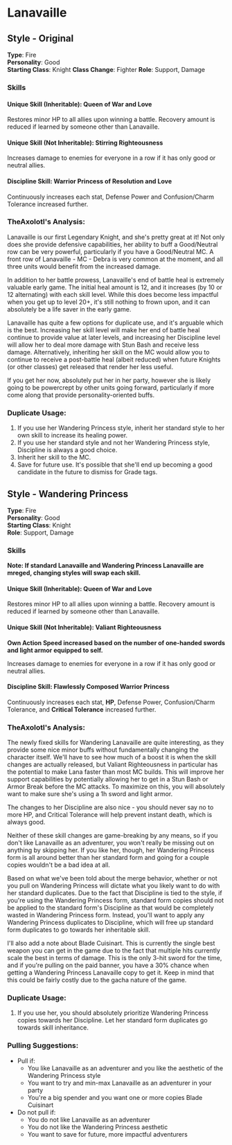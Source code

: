 # Lanavaille

## Style - Original

**Type**: Fire  
**Personality**: Good  
**Starting Class**: Knight 
**Class Change**: Fighter
**Role**: Support, Damage

### Skills

#### Unique Skill (Inheritable): Queen of War and Love

Restores minor HP to all allies upon winning a battle. Recovery amount is reduced if learned by someone other than Lanavaille.

#### Unique Skill (Not Inheritable): Stirring Righteousness

Increases damage to enemies for everyone in a row if it has only good or neutral allies.

#### Discipline Skill: Warrior Princess of Resolution and Love

Continuously increases each stat, Defense Power and Confusion/Charm Tolerance increased further.

### TheAxolotl's Analysis:

Lanavaille is our first Legendary Knight, and she's pretty great at it! Not only does she provide defensive capabilities, her ability to buff a Good/Neutral row can be very powerful, particularly if you have a Good/Neutral MC. A front row of Lanavaille - MC - Debra is very common at the moment, and all three units would benefit from the increased damage.

In addition to her battle prowess, Lanavaille's end of battle heal is extremely valuable early game. The initial heal amount is 12, and it increases (by 10 or 12 alternating) with each skill level. While this does become less impactful when you get up to level 20+, it's still nothing to frown upon, and it can absolutely be a life saver in the early game.

Lanavaille has quite a few options for duplicate use, and it's arguable which is the best. Increasing her skill level will make her end of battle heal continue to provide value at later levels, and increasing her Discipline level will allow her to deal more damage with Stun Bash and receive less damage. Alternatively, inheriting her skill on the MC would allow you to continue to receive a post-battle heal (albeit reduced) when future Knights (or other classes) get released that render her less useful.

If you get her now, absolutely put her in her party, however she is likely going to be powercrept by other units going forward, particularly if more come along that provide personality-oriented buffs.

### Duplicate Usage:

1. If you use her Wandering Princess style, inherit her standard style to her own skill to increase its healing power.
2. If you use her standard style and not her Wandering Princess style, Discipline is always a good choice.
3. Inherit her skill to the MC.
4. Save for future use. It's possible that she'll end up becoming a good candidate in the future to dismiss for Grade tags.

## Style - Wandering Princess

**Type**: Fire  
**Personality**: Good  
**Starting Class**: Knight  
**Role**: Support, Damage

### Skills

**Note: If standard Lanavaille and Wandering Princess Lanavaille are mreged, changing styles will swap each skill.**

#### Unique Skill (Inheritable): Queen of War and Love

Restores minor HP to all allies upon winning a battle. Recovery amount is reduced if learned by someone other than Lanavaille.

#### Unique Skill (Not Inheritable): Valiant Righteousness

**Own Action Speed increased based on the number of one-handed swords and light armor equipped to self.**

Increases damage to enemies for everyone in a row if it has only good or neutral allies.

#### Discipline Skill: Flawlessly Composed Warrior Princess

Continuously increases each stat, **HP**, Defense Power, Confusion/Charm Tolerance, and **Critical Tolerance** increased further.

### TheAxolotl's Analysis:

The newly fixed skills for Wandering Lanavaille are quite interesting, as they provide some nice minor buffs without fundamentally changing the character itself. We'll have to see how much of a boost it is when the skill changes are actually released, but Valiant Righteousness in particular has the potential to make Lana faster than most MC builds. This will improve her support capabilities by potentially allowing her to get in a Stun Bash or Armor Break before the MC attacks. To maximize on this, you will absolutely want to make sure she's using a 1h sword and light armor.

The changes to her Discipline are also nice - you should never say no to more HP, and Critical Tolerance will help prevent instant death, which is always good.

Neither of these skill changes are game-breaking by any means, so if you don't like Lanavaille as an adventurer, you won't really be missing out on anything by skipping her. If you like her, though, her Wandering Princess form is all around better than her standard form and going for a couple copies wouldn't be a bad idea at all.

Based on what we've been told about the merge behavior, whether or not you pull on Wandering Princess will dictate what you likely want to do with her standard duplicates. Due to the fact that Discipline is tied to the style, if you're using the Wandering Princess form, standard form copies should not be applied to the standard form's Discipline as that would be completely wasted in Wandering Princess form. Instead, you'll want to apply any Wandering Princess duplicates to Discipline, which will free up standard form duplicates to go towards her inheritable skill.

I'll also add a note about Blade Cuisinart. This is currently the single best weapon you can get in the game due to the fact that multiple hits currently scale the best in terms of damage. This is the only 3-hit sword for the time, and if you're pulling on the paid banner, you have a 30% chance when getting a Wandering Princess Lanavaille copy to get it. Keep in mind that this could be fairly costly due to the gacha nature of the game.

### Duplicate Usage:

1. If you use her, you should absolutely prioritize Wandering Princess copies towards her Discipline. Let her standard form duplicates go towards skill inheritance.

### Pulling Suggestions:
* Pull if:
    * You like Lanavaille as an adventurer and you like the aesthetic of the Wandering Princess style
    * You want to try and min-max Lanavaille as an adventurer in your party
    * You're a big spender and you want one or more copies Blade Cuisinart
* Do not pull if:
    * You do not like Lanavaille as an adventurer
    * You do not like the Wandering Princess aesthetic
    * You want to save for future, more impactful adventurers